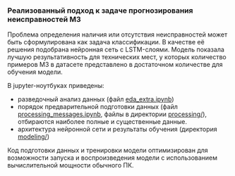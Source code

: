 ### Реализованный подход к задаче прогнозирования неисправностей M3 
Проблема определения наличия или отсутствия неисправностей может быть сформулирована как задача классификации. В качестве её решения подобрана нейронная сеть с LSTM-слоями. Модель показала лучшую результативность для технических мест, у которых количество примеров M3 в датасете представлено в достаточном количестве для обучения модели. 
 
В jupyter-ноутбуках приведены: 
- разведочный анализ данных (файл [eda_extra.ipynb](https://github.com/Svkhorol/Equipment-Failure-Prediction/blob/main/notebook/eda_extra.ipynb)) 
- порядок предварительной подготовки данных (файл [processing_messages.ipynb](https://github.com/Svkhorol/Equipment-Failure-Prediction/blob/main/notebook/processing_messages.ipynb), файлы в директории [processing/](https://github.com/Svkhorol/Equipment-Failure-Prediction/tree/main/notebook/processing)), отбираются наиболее полные и существенные данные. 
- архитектура нейронной сети и результаты обучения (директория [modeling/](https://github.com/Svkhorol/Equipment-Failure-Prediction/tree/main/notebook/modeling)) 
 
Код подготовки данных и тренировки модели оптимизирован для возможности запуска и воспроизведения модели с использованием вычислительной мощности обычного ПК.